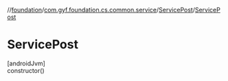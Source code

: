 //[foundation](../../../index.md)/[com.gyf.foundation.cs.common.service](../index.md)/[ServicePost](index.md)/[ServicePost](-service-post.md)

# ServicePost

[androidJvm]\
constructor()
